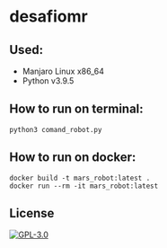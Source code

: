 # desafiomr

## Used:
  * Manjaro Linux x86_64
  * Python v3.9.5

## How to run on terminal:
```
python3 comand_robot.py
```

## How to run on docker:
```
docker build -t mars_robot:latest .
docker run --rm -it mars_robot:latest
```

## License

[![GPL-3.0](https://www.gnu.org/graphics/gplv3-127x51.png)](https://www.gnu.org/licenses/quick-guide-gplv3.html)
